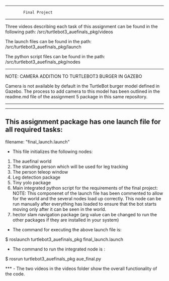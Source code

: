 --------------------------------------------------------------------------------------
			Final Project
--------------------------------------------------------------------------------------
Three videos describing each task of this assignment can be found in the following path:
/src/turtlebot3_auefinals_pkg/videos

The launch files can be found in the path: 
/src/turtlebot3_auefinals_pkg/launch

The python script files can be found in the path: 
/src/turtlebot3_auefinals_pkg/nodes

--------------------------------------------------------------------------------------
NOTE: CAMERA ADDITION TO TURTLEBOT3 BURGER IN GAZEBO

Camera is not available by default in the TurtleBot burger model defined in Gazebo. The process to add camera to this model has been outlined in the readme.md file of the assignment 5 package in this same repository.

--------------------------------------------------------------------------------------

----------------------------------------------------------------------------------------
This assignment package has one launch file for all required tasks:
----------------------------------------------------------------------------------------

filename: "final_launch.launch"

- This file initializes the following nodes:

1. The auefinal world
2. The standing person which will be used for leg tracking
3. The person teleop window
4. Leg detection package
5. Tiny yolo package
6. Main integrated python script for the requirements of the final project: 
NOTE: This componenet of the launch file has been commented to allow for the world and the several nodes load up correctly. This node can be run manually after everything has loaded to ensure that the bot starts moving only after it can be seen in the world.
7. hector slam navigation package (arg value can be changed to run the other packages if they are installed in your system)


- The command for executing the above launch file is:

$ roslaunch turtlebot3_auefinals_pkg final_launch.launch 

- The command to run the integrated node is : 

$ rosrun turtlebot3_auefinals_pkg aue_final.py 

*** - The two videos in the videos folder show the overall functionality of the code. 
